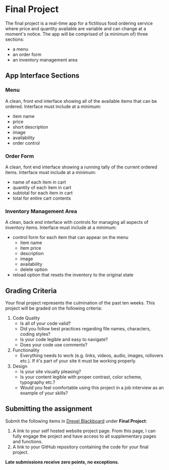 # Final Project

The final project is a real-time app for a fictitious food ordering service where price and quantity available are variable and can change at a moment's notice. The app will be comprised of (a minimum of) three sections:

- a menu
- an order form
- an inventory management area

## App Interface Sections

### Menu

A clean, front end interface showing all of the available items that can be ordered. Interface must include at a minimum:

- item name
- price
- short description
- image
- availability
- order control

### Order Form

A clean, font end interface showing a running tally of the current ordered items. Interface must include at a minimum:

- name of each item in cart
- quantity of each item in cart
- subtotal for each item in cart
- total for entire cart contents

### Inventory Management Area

A clean, back end interface with controls for managing all aspects of inventory items. Interface must include at a minimum:

- control form for each item that can appear on the menu
  - item name
  - item price
  - description
  - image
  - availability
  - delete option
- reload option that resets the inventory to the original state

## Grading Criteria

Your final project represents the culmination of the past ten weeks. This project will be graded on the following criteria:

1. Code Quality
    - Is all of your code valid?
    - Did you follow best practices regarding file names, characters, coding styles?
    - Is your code legible and easy to navigate?
    - Does your code use comments?
1. Functionality
    - Everything needs to work (e.g. links, videos, audio, images, rollovers etc.). If it's part of your site it must be working properly.
1. Design
    - Is your site visually pleasing?
    - Is your content legible with proper contrast, color scheme, typography etc.?
    - Would you feel comfortable using this project in a job interview as an example of your skills?

## Submitting the assignment

Submit the following items in [Drexel Blackboard](https://learn.dcollege.net/) under **Final Project**:

1. A link to your self hosted website project page. From this page, I can fully engage the project and have access to all supplementary pages and functions.
1. A link to your GitHub repository containing the code for your final project.

**Late submissions receive zero points, no exceptions.**